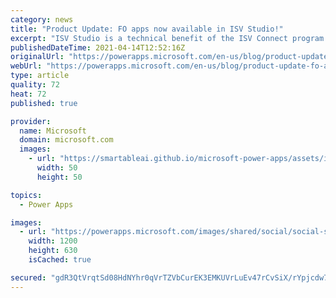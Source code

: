 ```yaml
---
category: news
title: "Product Update: FO apps now available in ISV Studio!"
excerpt: "ISV Studio is a technical benefit of the ISV Connect program and is designed to be the platform that allows an ISV to monitor the success of their published apps"
publishedDateTime: 2021-04-14T12:52:16Z
originalUrl: "https://powerapps.microsoft.com/en-us/blog/product-update-fo-apps-now-available-in-isv-studio/"
webUrl: "https://powerapps.microsoft.com/en-us/blog/product-update-fo-apps-now-available-in-isv-studio/"
type: article
quality: 72
heat: 72
published: true

provider:
  name: Microsoft
  domain: microsoft.com
  images:
    - url: "https://smartableai.github.io/microsoft-power-apps/assets/images/organizations/microsoft.com-50x50.jpg"
      width: 50
      height: 50

topics:
  - Power Apps

images:
  - url: "https://powerapps.microsoft.com/images/shared/social/social-share-post-ignite.png"
    width: 1200
    height: 630
    isCached: true

secured: "gdR3QtVrqtSd08HdNYhr0qVrTZVbCurEK3EMKUVrLuEv47rCvSiX/rYpjcdw7xXPCtNYY7v96dx3/hGDVcx2sm8/OCQvQ2FyJfLFrQbkQ0qsdfBJKAKflCcDhy7ITk3CBNAYtRGTHeZ8lo5MoV0zxfml0cLB7Xpcn9AfsuwPECxHGqZ/EnT0SE68kjZ4eA3NaLvyp7vijO/ZEboB3nJnMYwXDbychSXD8MDLgJbrR6NLrDB5Cbl/ym6TlYx9nlIw2shVxDjEwFHBye1LfDtcbbXYSPfJqxuvwmCeKcVFVR+4UgpttfYWKg6NT4CZ55ja3i5+bHeN6OY6W0xFTC4K8ksf7U0WhJx5EoJU70TN9Xg=;QMmlqAai55epqHRBS6NW2Q=="
---
```


